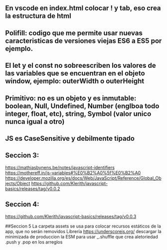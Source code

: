 ## En vscode en index.html colocar ! y tab, eso crea la estructura de html
## Polifill: codigo que me permite usar nuevas caracteristicas de versiones viejas ES6 a ES5 por ejemplo.
## El let y el const no sobreescriben los valores de las variables que se encuentran en el objeto window, ejemplo: outerWidth o outerHeight
## Primitivo: no es un objeto y es inmutable: boolean, Null, Undefined, Number (englboa todo integer, float, etc), string, Symbol (valor unico nunca igual a otro)
## JS es CaseSensitive y debilmente tipado

## Seccion 3:
https://mathiasbynens.be/notes/javascript-identifiers
https://mothereff.in/js-variables#%E0%B2%A0%5f%E0%B2%A0
https://developer.mozilla.org/es/docs/Web/JavaScript/Reference/Global_Objects/Object
https://github.com/Klerith/javascript-basics/releases/tag/v0.0.2

## Seccion 4:
https://github.com/Klerith/javascript-basics/releases/tag/v0.0.3

##Seccion 5
La carpeta assets se usa para colocar recursos estáticos de la app, que no serán removidos
Librería https://underscorejs.org/ descargar la minimizada de produccion la ESM para usar _.shuffle que crea aletoriedad
.push y .pop en los arreglos


